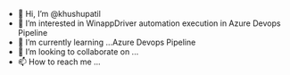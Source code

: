 - 👋 Hi, I’m @khushupatil
- 👀 I’m interested in WinappDriver automation execution in Azure Devops Pipeline
- 🌱 I’m currently learning ...Azure Devops Pipeline
- 💞️ I’m looking to collaborate on ...
- 📫 How to reach me ...

<!---
khushupatil/khushupatil is a ✨ special ✨ repository because its `README.md` (this file) appears on your GitHub profile.
You can click the Preview link to take a look at your changes.
--->
